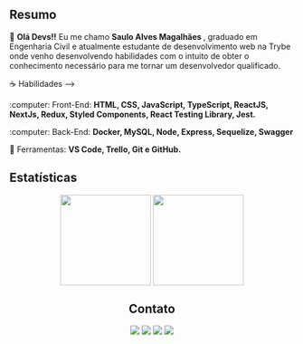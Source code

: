 <h2> Resumo </h2>
<p align="left"> 
 🖖 <strong>Olá Devs!!</strong> Eu me chamo <strong>Saulo Alves Magalhães </strong>, graduado em Engenharia Civil e atualmente estudante de desenvolvimento web na Trybe onde venho desenvolvendo habilidades com o intuito de obter o conhecimento necessário para me tornar um desenvolvedor qualificado. 
</p>

<p align="left">
 ☕ Habilidades --> 
</p>

<p align="left">
:computer: Front-End: 
 <strong>HTML, CSS, JavaScript, TypeScript, ReactJS, NextJs, Redux, Styled Components, React Testing Library, Jest.</strong>
</p>

<p align="left">
 :computer: Back-End: 
 <strong>Docker, MySQL, Node, Express, Sequelize, Swagger</strong>
</p>

<p align="left">
  💼 Ferramentas: <strong>VS Code, Trello, Git e GitHub.</strong>
</p>

<h2 align="left">Estatísticas</h3>
<div style:"display: inline_block" align="center">
  <img align="center" height="160em" src="https://github-readme-stats.vercel.app/api?username=saulomagalhaes&show_icons=true&theme=radical" />
  <img align="center" height="160em" src="https://github-readme-stats.vercel.app/api/top-langs/?username=saulomagalhaes&layout=compact&theme=radical" />
</div>
<div>
<h2 align="center">Contato</h3>
</div>
<div align="center">
  <a href="https://www.instagram.com/saulo_magalhaes1/" target="_blank"><img src="https://img.shields.io/badge/Instagram-E4405F?style=for-the-badge&logo=instagram&logoColor=white" target="_blank"></a>
  <a href="https://www.linkedin.com/in/sauloam" target="_blank"><img src="https://img.shields.io/badge/LinkedIn-0077B5?style=for-the-badge&logo=linkedin&logoColor=white" target="_blank"></a>
  <a href="https://github.com/saulomagalhaes" target="_blank"><img src="https://img.shields.io/badge/GitHub-100000?style=for-the-badge&logo=github&logoColor=white" target="_blank"></a>
 <a href="mailto:saulo.magalhaes@outlook.com.br" target="_blank"><img src="https://img.shields.io/badge/Microsoft_Outlook-0078D4?style=for-the-badge&logo=microsoft-outlook&logoColor=white"></a>
</div>
